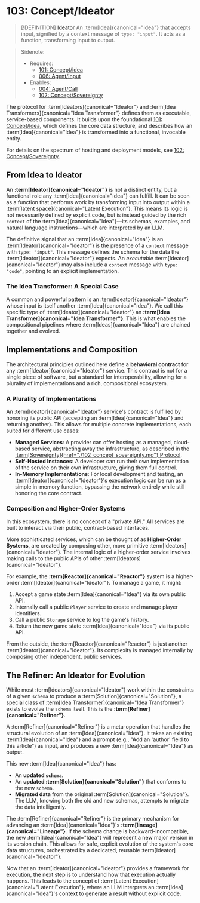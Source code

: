 # 103: Concept/Ideator

> [!DEFINITION] [Ideator](./000_glossary.md)
> An :term[Idea]{canonical="Idea"} that accepts input, signified by a context message of `type: "input"`. It acts as a function, transforming input to output.

> Sidenote:
>
> - Requires:
>   - [101: Concept/Idea](./101_concept_idea.md)
>   - [006: Agent/Input](./006_agent_input.md)
> - Enables:
>   - [004: Agent/Call](./004_agent_call.md)
>   - [102: Concept/Sovereignty](./102_concept_sovereignty.md)

The protocol for :term[Ideators]{canonical="Ideator"} and :term[Idea Transformers]{canonical="Idea Transformer"} defines them as executable, service-based components. It builds upon the foundational [101: Concept/Idea](./101_concept_idea.md), which defines the core data structure, and describes how an :term[Idea]{canonical="Idea"} is transformed into a functional, invocable entity.

For details on the spectrum of hosting and deployment models, see [102: Concept/Sovereignty](./102_concept_sovereignty.md).

## From Idea to Ideator

An **:term[Ideator]{canonical="Ideator"}** is not a distinct entity, but a functional role any :term[Idea]{canonical="Idea"} can fulfill. It can be seen as a function that performs work by transforming input into output within a :term[latent space]{canonical="Latent Execution"}. This means its logic is not necessarily defined by explicit code, but is instead guided by the rich `context` of the :term[Idea]{canonical="Idea"}—its schemas, examples, and natural language instructions—which are interpreted by an LLM.

The definitive signal that an :term[Idea]{canonical="Idea"} is an :term[Ideator]{canonical="Ideator"} is the presence of a `context` message with `type: "input"`. This message defines the schema for the data the :term[Ideator]{canonical="Ideator"} expects. An _executable_ :term[Ideator]{canonical="Ideator"} may also include a `context` message with `type: "code"`, pointing to an explicit implementation.

### The Idea Transformer: A Special Case

A common and powerful pattern is an :term[Ideator]{canonical="Ideator"} whose input is itself another :term[Idea]{canonical="Idea"}. We call this specific type of :term[Ideator]{canonical="Ideator"} an **:term[Idea Transformer]{canonical="Idea Transformer"}**. This is what enables the compositional pipelines where :term[Ideas]{canonical="Idea"} are chained together and evolved.

## Implementations and Composition

The architectural principles outlined here define a **behavioral contract** for any :term[Ideator]{canonical="Ideator"} service. This contract is not for a single piece of software, but a standard for interoperability, allowing for a plurality of implementations and a rich, compositional ecosystem.

### A Plurality of Implementations

An :term[Ideator]{canonical="Ideator"} service's contract is fulfilled by honoring its public API (accepting an :term[Idea]{canonical="Idea"} and returning another). This allows for multiple concrete implementations, each suited for different use cases:

- **Managed Services**: A provider can offer hosting as a managed, cloud-based service, abstracting away the infrastructure, as described in the [:term[Sovereignty]{href="./102_concept_sovereignty.md"} Protocol](./102_concept_sovereignty.md).
- **Self-Hosted Instances**: A developer can run their own implementation of the service on their own infrastructure, giving them full control.
- **In-Memory Implementations**: For local development and testing, an :term[Ideator]{canonical="Ideator"}'s execution logic can be run as a simple in-memory function, bypassing the network entirely while still honoring the core contract.

### Composition and Higher-Order Systems

In this ecosystem, there is no concept of a "private API." All services are built to interact via their public, contract-based interfaces.

More sophisticated services, which can be thought of as **Higher-Order Systems**, are created by composing other, more primitive :term[Ideators]{canonical="Ideator"}. The internal logic of a higher-order service involves making calls to the public APIs of other :term[Ideators]{canonical="Ideator"}.

For example, the **:term[Reactor]{canonical="Reactor"}** system is a higher-order :term[Ideator]{canonical="Ideator"}. To manage a game, it might:

1.  Accept a game state :term[Idea]{canonical="Idea"} via its own public API.
2.  Internally call a public `Player` service to create and manage player identifiers.
3.  Call a public `Storage` service to log the game's history.
4.  Return the new game state :term[Idea]{canonical="Idea"} via its public API.

From the outside, the :term[Reactor]{canonical="Reactor"} is just another :term[Ideator]{canonical="Ideator"}. Its complexity is managed internally by composing other independent, public services.

## The Refiner: An Ideator for Evolution

While most :term[Ideators]{canonical="Ideator"} work within the constraints of a given `schema` to produce a :term[Solution]{canonical="Solution"}, a special class of :term[Idea Transformer]{canonical="Idea Transformer"} exists to evolve the `schema` itself. This is the **:term[Refiner]{canonical="Refiner"}**.

A :term[Refiner]{canonical="Refiner"} is a meta-operation that handles the structural evolution of an :term[Idea]{canonical="Idea"}. It takes an existing :term[Idea]{canonical="Idea"} and a prompt (e.g., "Add an 'author' field to this article") as input, and produces a _new_ :term[Idea]{canonical="Idea"} as output.

This new :term[Idea]{canonical="Idea"} has:

- An **updated `schema`**.
- An **updated :term[Solution]{canonical="Solution"}** that conforms to the new `schema`.
- **Migrated data** from the original :term[Solution]{canonical="Solution"}. The LLM, knowing both the old and new schemas, attempts to migrate the data intelligently.

The :term[Refiner]{canonical="Refiner"} is the primary mechanism for advancing an :term[Idea]{canonical="Idea"}'s **:term[lineage]{canonical="Lineage"}**. If the schema change is backward-incompatible, the new :term[Idea]{canonical="Idea"} will represent a new major version in its version chain. This allows for safe, explicit evolution of the system's core data structures, orchestrated by a dedicated, reusable :term[Ideator]{canonical="Ideator"}.

Now that an :term[Ideator]{canonical="Ideator"} provides a framework for execution, the next step is to understand how that execution actually happens. This leads to the concept of :term[Latent Execution]{canonical="Latent Execution"}, where an LLM interprets an :term[Idea]{canonical="Idea"}'s context to generate a result without explicit code.

